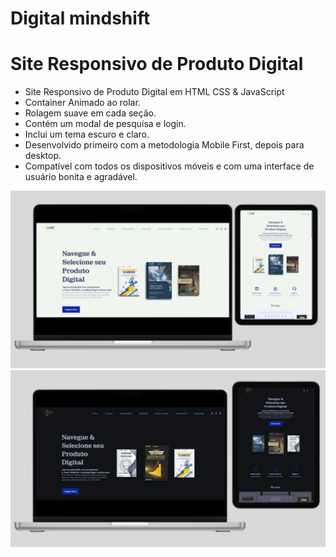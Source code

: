 # Digital mindshift
# Site Responsivo de Produto Digital

- Site Responsivo de Produto Digital em HTML CSS & JavaScript
- Container Animado ao rolar.
- Rolagem suave em cada seção.
- Contém um modal de pesquisa e login.
- Inclui um tema escuro e claro.
- Desenvolvido primeiro com a metodologia Mobile First, depois para desktop.
- Compatível com todos os dispositivos móveis e com uma interface de usuário bonita e agradável.

![preview img](/preview1.png)
![preview img](/preview2.png)
